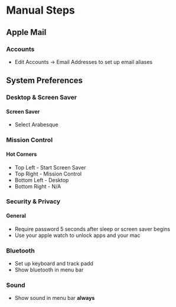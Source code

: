 # Manual Steps

## Apple Mail
### Accounts
- Edit Accounts -> Email Addresses to set up email aliases

## System Preferences
### Desktop & Screen Saver
#### Screen Saver
- Select Arabesque

### Mission Control
#### Hot Corners
- Top Left - Start Screen Saver
- Top Right - Mission Control
- Bottom Left - Desktop
- Bottom Right - N/A

### Security & Privacy
#### General
- Require password 5 seconds after sleep or screen saver begins
- Use your apple watch to unlock apps and your mac

### Bluetooth
- Set up keyboard and track padd
- Show bluetooth in menu bar

### Sound
- Show sound in menu bar **always**
